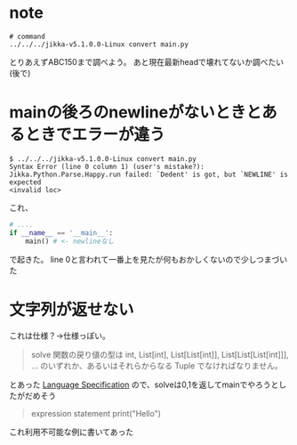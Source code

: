 # note
```shell
# command
../../../jikka-v5.1.0.0-Linux convert main.py

```

とりあえずABC150まで調べよう。
あと現在最新headで壊れてないか調べたい(後で)


# mainの後ろのnewlineがないときとあるときでエラーが違う
```shell
$ ../../../jikka-v5.1.0.0-Linux convert main.py 
Syntax Error (line 0 column 1) (user's mistake?): Jikka.Python.Parse.Happy.run failed: `Dedent' is got, but `NEWLINE' is expected
<invalid loc>
```
これ、
```py
# ....
if __name__ == '__main__':
    main() # <- newlineなし
```
で起きた。
line 0と言われて一番上を見たが何もおかしくないので少しつまづいた

# 文字列が返せない
これは仕様？→仕様っぽい。

> solve 関数の戻り値の型は int, List[int], List[List[int]], List[List[List[int]]], ... のいずれか、あるいはそれらからなる Tuple でなければなりません。

とあった [Language Specification](https://github.com/kmyk/Jikka/blob/48a870d381b2c83add927ecb1af62158661e2840/docs/language.ja.md) ので、solveは0,1を返してmainでやろうとしたがだめそう

> expression statement
>    print("Hello")

これ利用不可能な例に書いてあった


